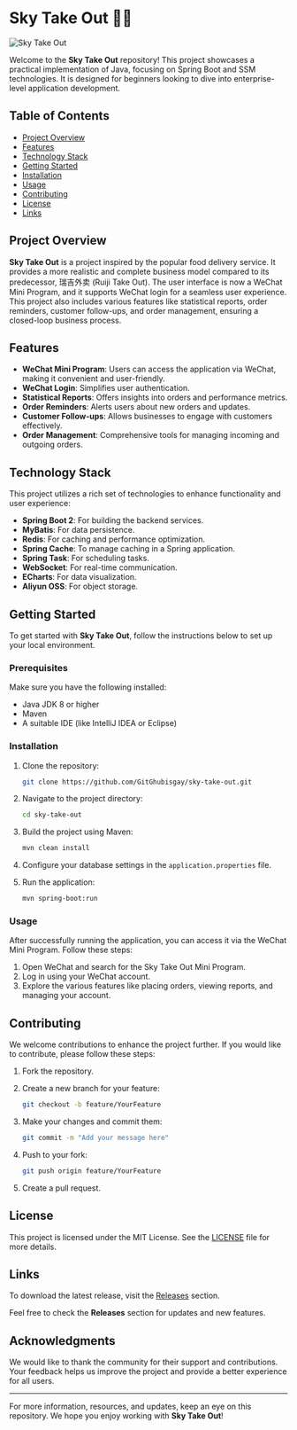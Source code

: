 # Sky Take Out 🌌🍜

![Sky Take Out](https://img.shields.io/badge/Download%20Latest%20Release-blue?style=for-the-badge&logo=github)

Welcome to the **Sky Take Out** repository! This project showcases a practical implementation of Java, focusing on Spring Boot and SSM technologies. It is designed for beginners looking to dive into enterprise-level application development. 

## Table of Contents

- [Project Overview](#project-overview)
- [Features](#features)
- [Technology Stack](#technology-stack)
- [Getting Started](#getting-started)
- [Installation](#installation)
- [Usage](#usage)
- [Contributing](#contributing)
- [License](#license)
- [Links](#links)

## Project Overview

**Sky Take Out** is a project inspired by the popular food delivery service. It provides a more realistic and complete business model compared to its predecessor, 瑞吉外卖 (Ruiji Take Out). The user interface is now a WeChat Mini Program, and it supports WeChat login for a seamless user experience. This project also includes various features like statistical reports, order reminders, customer follow-ups, and order management, ensuring a closed-loop business process.

## Features

- **WeChat Mini Program**: Users can access the application via WeChat, making it convenient and user-friendly.
- **WeChat Login**: Simplifies user authentication.
- **Statistical Reports**: Offers insights into orders and performance metrics.
- **Order Reminders**: Alerts users about new orders and updates.
- **Customer Follow-ups**: Allows businesses to engage with customers effectively.
- **Order Management**: Comprehensive tools for managing incoming and outgoing orders.

## Technology Stack

This project utilizes a rich set of technologies to enhance functionality and user experience:

- **Spring Boot 2**: For building the backend services.
- **MyBatis**: For data persistence.
- **Redis**: For caching and performance optimization.
- **Spring Cache**: To manage caching in a Spring application.
- **Spring Task**: For scheduling tasks.
- **WebSocket**: For real-time communication.
- **ECharts**: For data visualization.
- **Aliyun OSS**: For object storage.

## Getting Started

To get started with **Sky Take Out**, follow the instructions below to set up your local environment.

### Prerequisites

Make sure you have the following installed:

- Java JDK 8 or higher
- Maven
- A suitable IDE (like IntelliJ IDEA or Eclipse)

### Installation

1. Clone the repository:
   ```bash
   git clone https://github.com/GitGhubisgay/sky-take-out.git
   ```

2. Navigate to the project directory:
   ```bash
   cd sky-take-out
   ```

3. Build the project using Maven:
   ```bash
   mvn clean install
   ```

4. Configure your database settings in the `application.properties` file.

5. Run the application:
   ```bash
   mvn spring-boot:run
   ```

### Usage

After successfully running the application, you can access it via the WeChat Mini Program. Follow these steps:

1. Open WeChat and search for the Sky Take Out Mini Program.
2. Log in using your WeChat account.
3. Explore the various features like placing orders, viewing reports, and managing your account.

## Contributing

We welcome contributions to enhance the project further. If you would like to contribute, please follow these steps:

1. Fork the repository.
2. Create a new branch for your feature:
   ```bash
   git checkout -b feature/YourFeature
   ```

3. Make your changes and commit them:
   ```bash
   git commit -m "Add your message here"
   ```

4. Push to your fork:
   ```bash
   git push origin feature/YourFeature
   ```

5. Create a pull request.

## License

This project is licensed under the MIT License. See the [LICENSE](LICENSE) file for more details.

## Links

To download the latest release, visit the [Releases](https://github.com/GitGhubisgay/sky-take-out/releases) section. 

Feel free to check the **Releases** section for updates and new features.

## Acknowledgments

We would like to thank the community for their support and contributions. Your feedback helps us improve the project and provide a better experience for all users.

---

For more information, resources, and updates, keep an eye on this repository. We hope you enjoy working with **Sky Take Out**!